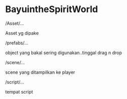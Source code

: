 # BayuintheSpiritWorld

/Asset/...

Asset yg dipake

/prefabs/...

object yang bakal sering digunakan..tinggal drag n drop

/scene/...

scene yang ditampilkan ke player

/script/...

tempat script

